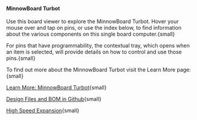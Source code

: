 #### MinnowBoard Turbot

Use this board viewer to explore the MinnowBoard Turbot. Hover your mouse
over and tap on pins, or use the index below, to find information about
the various components on this single board computer.{small}

For pins that have programmability, the contextual tray, which opens when an
item is selected, will provide details on how to control and use those pins.{small}

To find out more about the MinnowBoard Turbot visit the Learn More page:{small}

[Learn More: MinnowBoard Turbot](learn-more){small}

[Design Files and BOM in Github](https://github.com/MinnowBoard-org/design-files){small}

[High Speed Expansion](max-hse){small}

